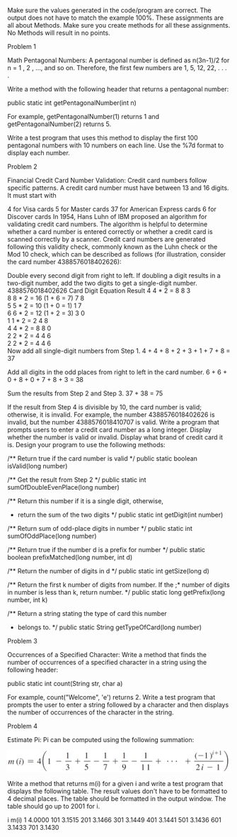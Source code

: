 Make sure the values generated in the code/program are correct. The output does not have to match the example 100%. These assignments are all about Methods. Make sure you create methods for all these assignments. No Methods will result in no points.

Problem 1

Math Pentagonal Numbers: A pentagonal number is defined as n(3n-1)/2 for n = 1 , 2 , …, and so on. Therefore, the first few numbers are 1, 5, 12, 22, . . . .

Write a method with the following header that returns a pentagonal number:

public static int getPentagonalNumber(int n)

For example, getPentagonalNumber(1) returns 1 and getPentagonalNumber(2) returns 5.

Write a test program that uses this method to display the first 100 pentagonal numbers with 10 numbers on each line. Use the %7d format to display each number.

Problem 2

Financial Credit Card Number Validation: Credit card numbers follow specific patterns. A credit card number must have between 13 and 16 digits. It must start with

4 for Visa cards
5 for Master cards
37 for American Express cards
6 for Discover cards
In 1954, Hans Luhn of IBM proposed an algorithm for validating credit card numbers. The algorithm is helpful to determine whether a card number is entered correctly or whether a credit card is scanned correctly by a scanner. Credit card numbers are generated following this validity check, commonly known as the Luhn check or the Mod 10 check, which can be described as follows (for illustration, consider the card number 4388576018402626):

Double every second digit from right to left. If doubling a digit results in a two-digit number, add the two digits to get a single-digit number. 4388576018402626
Card Digit	Equation	Result
4	4 * 2 = 8	8
3		
8	8 * 2 = 16
(1 + 6 = 7)	7
8		
5	5 * 2 = 10
(1 + 0 = 1)	1
7		
6	6 * 2 = 12
(1 + 2 = 3)	3
0		
1	1 * 2 = 2	4
8		
4	4 * 2 = 8	8
0		
2	2 * 2 = 4	4
6		
2	2 * 2 = 4	4
6		
Now add all single-digit numbers from Step 1.
4 + 4 + 8 + 2 + 3 + 1 + 7 + 8 = 37

Add all digits in the odd places from right to left in the card number.
6 + 6 + 0 + 8 + 0 + 7 + 8 + 3 = 38

Sum the results from Step 2 and Step 3.
37 + 38 = 75

If the result from Step 4 is divisible by 10, the card number is valid; otherwise, it is invalid. For example, the number 4388576018402626 is invalid, but the number 4388576018410707 is valid.
Write a program that prompts users to enter a credit card number as a long integer. Display whether the number is valid or invalid. Display what brand of credit card it is. Design your program to use the following methods:

/** Return true if the card number is valid */
public static boolean isValid(long number)

/** Get the result from Step 2 */
public static int sumOfDoubleEvenPlace(long number)

/** Return this number if it is a single digit, otherwise,
* return the sum of the two digits */
public static int getDigit(int number)

/** Return sum of odd-place digits in number */
public static int sumOfOddPlace(long number)

/** Return true if the number d is a prefix for number */
public static boolean prefixMatched(long number, int d)

/** Return the number of digits in d */
public static int getSize(long d)

/** Return the first k number of digits from number. If the
;* number of digits in number is less than k, return number. */
public static long getPrefix(long number, int k)

/** Return a string stating the type of card this number
 * belongs to. */ 
public static String getTypeOfCard(long number)

Problem 3

Occurrences of a Specified Character: Write a method that finds the number of occurrences of a specified character in a string using the following header:

public static int count(String str, char a)

For example, count("Welcome", 'e') returns 2. Write a test program that prompts the user to enter a string followed by a character and then displays the number of occurrences of the character in the string.

Problem 4

Estimate Pi: Pi can be computed using the following summation:

![upload 1](./attachments/upload1.png)

Write a method that returns m(i) for a given i and write a test program that displays the following table.  The result values don't have to be formatted to 4 decimal places.  The table should be formatted in the output window.  The table should go up to 2001 for i.

i	m(i)
1	4.0000
101 	3.1515
201 	3.1466
301 	3.1449
401 	3.1441
501 	3.1436
601 	3.1433
701	3.1430
